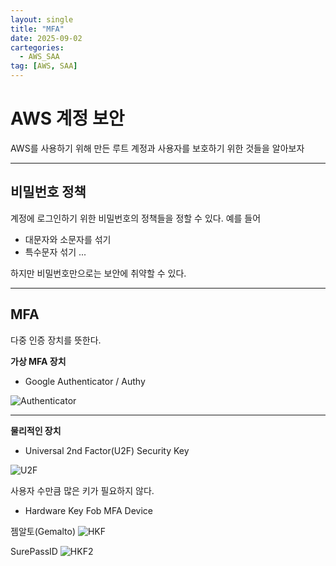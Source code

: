 ```yaml
---
layout: single
title: "MFA"
date: 2025-09-02
cartegories:
  - AWS_SAA
tag: [AWS, SAA]
---
```


AWS 계정 보안
===

AWS를 사용하기 위해 만든 루트 계정과 사용자를 보호하기 위한 것들을 알아보자

- - -

## 비밀번호 정책

계정에 로그인하기 위한 비밀번호의 정책들을 정할 수 있다.
예를 들어 
* 대문자와 소문자를 섞기
* 특수문자 섞기
...

하지만 비밀번호만으로는 보안에 취약할 수 있다.

- - -

## MFA

다중 인증 장치를 뜻한다.

**가상 MFA 장치**

* Google Authenticator / Authy

![Authenticator](https://encrypted-tbn0.gstatic.com/images?q=tbn:ANd9GcScoVSgC1q_Je5XDP4a2OmEVRqKnh3TkyySLw&s)

- - -

**물리적인 장치**

* Universal 2nd Factor(U2F) Security Key

![U2F](https://m.media-amazon.com/images/I/61WctUZhh9L.jpg)

사용자 수만큼 많은 키가 필요하지 않다.

* Hardware Key Fob MFA Device

젬알토(Gemalto)
![HKF](https://www.secureidnews.com/wp-content/uploads/2013/03/gemaltootp2.gif)

SurePassID
![HKF2](https://encrypted-tbn0.gstatic.com/images?q=tbn:ANd9GcTNzEGyXQSXubjiagcrrMFL2K-XVHsBMEC-dQ&s)





